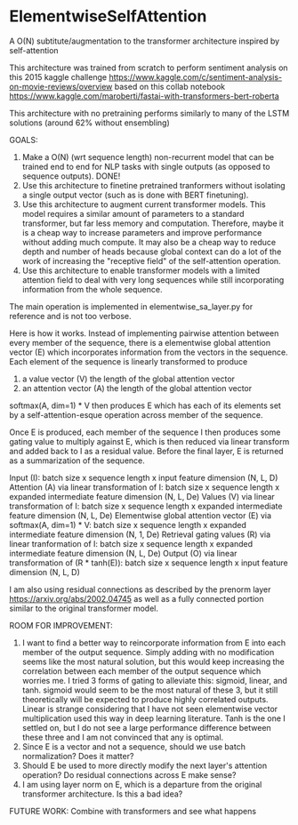 # ElementwiseSelfAttention
A O(N) subtitute/augmentation to the transformer architecture inspired by self-attention

This architecture was trained from scratch to perform sentiment analysis on this 2015 kaggle challenge https://www.kaggle.com/c/sentiment-analysis-on-movie-reviews/overview based on this collab notebook https://www.kaggle.com/maroberti/fastai-with-transformers-bert-roberta

This architecture with no pretraining performs similarly to many of the LSTM solutions (around 62% without ensembling)

GOALS:
1) Make a O(N) (wrt sequence length) non-recurrent model that can be trained end to end for NLP tasks with single outputs (as opposed to sequence outputs). DONE!
2) Use this architecture to finetine pretrained tranformers without isolating a single output vector (such as is done with BERT finetuning).
3) Use this architecture to augment current transformer models.  This model requires a similar amount of parameters to a standard transformer, but far less memory and computation.  Therefore, maybe it is a cheap way to increase parameters and improve performance without adding much compute.  It may also be a cheap way to reduce depth and number of heads because global context can do a lot of the work of increasing the "receptive field" of the self-attention operation.
4) Use this architecture to enable transformer models with a limited attention field to deal with very long sequences while still incorporating information from the whole sequence.

The main operation is implemented in elementwise_sa_layer.py for reference and is not too verbose.  

Here is how it works. Instead of implementing pairwise attention between every member of the sequence, there is a elementwise global attention vector (E) which incorporates information from the vectors in the sequence.  Each element of the sequence is linearly transformed to produce 

1) a value vector (V) the length of the global attention vector
2) an attention vector (A) the length of the global attention vector

softmax(A, dim=1) * V then produces E which has each of its elements set by a self-attention-esque operation across member of the sequence.

Once E is produced, each member of the sequence I then produces some gating value to multiply against E, which is then reduced via linear transform and added back to I as a residual value.  Before the final layer, E is returned as a summarization of the sequence.

Input (I): batch size x sequence length x input feature dimension (N, L, D)
Attention (A) via linear transformation of I: batch size x sequence length x expanded intermediate feature dimension (N, L, De)
Values (V) via linear transformation of I: batch size x sequence length x expanded intermediate feature dimension (N, L, De)
Elementwise global attention vector (E) via softmax(A, dim=1) * V: batch size x sequence length x expanded intermediate feature dimension (N, 1, De)
Retrieval gating values (R) via linear tranformation of I: batch size x sequence length x expanded intermediate feature dimension (N, L, De)
Output (O) via linear transformation of (R * tanh(E)): batch size x sequence length x input feature dimension (N, L, D)

I am also using residual connections as described by the prenorm layer https://arxiv.org/abs/2002.04745 as well as a fully connected portion similar to the original transformer model.

ROOM FOR IMPROVEMENT:
1. I want to find a better way to reincorporate information from E into each member of the output sequence.  Simply adding with no modification seems like the most natural solution, but this would keep increasing the correlation between each member of the output sequence which worries me. I tried 3 forms of gating to alleviate this: sigmoid, linear, and tanh. sigmoid would seem to be the most natural of these 3, but it still theoretically will be expected to produce highly correlated outputs.  Linear is strange considering that I have not seen elementwise vector multiplication used this way in deep learning literature. Tanh is the one I settled on, but I do not see a large performance difference between these three and I am not convinced that any is optimal.
2. Since E is a vector and not a sequence, should we use batch normalization? Does it matter?  
3. Should E be used to more directly modify the next layer's attention operation? Do residual connections across E make sense?
4. I am using layer norm on E, which is a departure from the original transformer architecture.  Is this a bad idea?

FUTURE WORK:
Combine with transformers and see what happens
